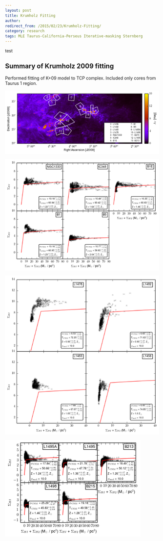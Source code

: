 ```yaml
---
layout: post
title: Krumholz Fitting
author:
redirect_from: /2015/02/23/Krumholz-Fitting/ 
category: research
tags: MLE Taurus-California-Perseus Iterative-masking Sternberg
---
```


test

## Summary of Krumholz 2009 fitting

Performed fitting of K+09 model to TCP complex. Included only cores from Taurus
1 region.

  ![Core Locations](/images/2015-02-23/multicloud_av_cores_map.png)
  
  ![Perseus Cores](/images/2015-02-23/perseus_hi_vs_h_panels_planck_linear.png)

  ![California Cores](/images/2015-02-23/california_hi_vs_h_panels_planck_linear.png)

  ![Taurus Cores](/images/2015-02-23/taurus_hi_vs_h_panels_planck_linear.png)



